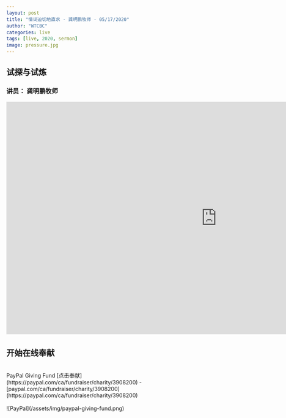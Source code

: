 ```yaml
---
layout: post
title: "情词迫切地直求 - 龚明鹏牧师 - 05/17/2020"
author: "WTCBC"
categories: live
tags: [live, 2020, sermon]
image: pressure.jpg
---
```


## 试探与试炼

### 讲员： 龚明鹏牧师

<iframe src="https://www.facebook.com/plugins/post.php?href=https%3A%2F%2Fwww.facebook.com%2Fwestcbc%2Fvideos%2F1550055631843587%2F&show_text=true&width=552&appId=377664742243645&height=377" width="1100" height="608" style="border:none;overflow:hidden" scrolling="no" frameborder="0" allowTransparency="true" allow="encrypted-media"></iframe>

## 开始在线奉献
<br/>
PayPal Giving Fund [点击奉献](https://paypal.com/ca/fundraiser/charity/3908200) - [paypal.com/ca/fundraiser/charity/3908200](https://paypal.com/ca/fundraiser/charity/3908200)
<br/>
<br/>
![PayPal](/assets/img/paypal-giving-fund.png)
